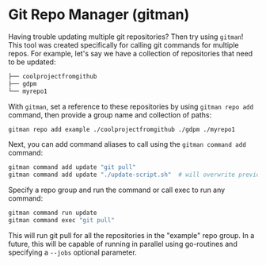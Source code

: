 # Git Repo Manager (gitman)

Having trouble updating multiple git repositories? Then try using `gitman`! This tool was created specifically for calling git commands for multiple repos. For example, let's say we have a collection of repositories that need to be updated:

```bash
├── coolprojectfromgithub
├── gdpm
└── myrepo1
```
With `gitman`, set a reference to these repositories by using `gitman repo add` command, then provide a group name and collection of paths:

```bash
gitman repo add example ./coolprojectfromgithub ./gdpm ./myrepo1
```
Next, you can add command aliases to call using the `gitman command add` command:
```bash
gitman command add update "git pull"
gitman command add update "./update-script.sh"  # will overwrite previous
```
Specify a repo group and run the command or call exec to run any command:
```bash
gitman command run update
gitman command exec "git pull"
```
This will run git pull for all the repositories in the "example" repo group. In a future, this will be capable of running in parallel using go-routines and specifying a `--jobs` optional parameter.